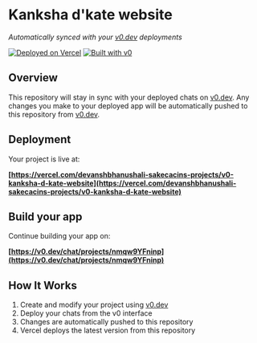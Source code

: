 # Kanksha d'kate website

*Automatically synced with your [v0.dev](https://v0.dev) deployments*

[![Deployed on Vercel](https://img.shields.io/badge/Deployed%20on-Vercel-black?style=for-the-badge&logo=vercel)](https://vercel.com/devanshbhanushali-sakecacins-projects/v0-kanksha-d-kate-website)
[![Built with v0](https://img.shields.io/badge/Built%20with-v0.dev-black?style=for-the-badge)](https://v0.dev/chat/projects/nmqw9YFninp)

## Overview

This repository will stay in sync with your deployed chats on [v0.dev](https://v0.dev).
Any changes you make to your deployed app will be automatically pushed to this repository from [v0.dev](https://v0.dev).

## Deployment

Your project is live at:

**[https://vercel.com/devanshbhanushali-sakecacins-projects/v0-kanksha-d-kate-website](https://vercel.com/devanshbhanushali-sakecacins-projects/v0-kanksha-d-kate-website)**

## Build your app

Continue building your app on:

**[https://v0.dev/chat/projects/nmqw9YFninp](https://v0.dev/chat/projects/nmqw9YFninp)**

## How It Works

1. Create and modify your project using [v0.dev](https://v0.dev)
2. Deploy your chats from the v0 interface
3. Changes are automatically pushed to this repository
4. Vercel deploys the latest version from this repository
